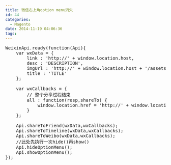 ```yaml
---
title: 微信右上角option menu消失
id: 44
categories:
  - Magento
date: 2014-11-19 04:06:36
tags:
---
```


 
<pre class="lang:default decode:true " >WeixinApi.ready(function(Api){
    var wxData = {
        link : 'http://' + window.location.host,
        desc : 'DESCRIPTION',
        imgUrl : 'http://' + window.location.host + '/assets/images/sharePic.jpg',
        title : 'TITLE'
    };

    var wxCallbacks = {
        // 整个分享过程结束
        all : function(resp,shareTo) {
            window.location.href = 'http://' + window.location.host;
        }
    };

    Api.shareToFriend(wxData,wxCallbacks);
    Api.shareToTimeline(wxData,wxCallbacks);
    Api.shareToWeibo(wxData,wxCallbacks);
    //此处先执行一次hide()再show()
    Api.hideOptionMenu();
    Api.showOptionMenu();
});</pre> 